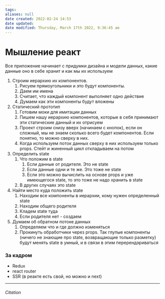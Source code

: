 ```yaml
---
tags: 
aliases: null
date created: 2022-02-24 14:53
date updated:
date modified: Thursday, March 17th 2022, 9:36:45 am
---
```


# Мышление реакт

Все приложение начинает с придумки дизайна и модели данных, какие данные оно в себе хранит и как мы их используем

1. Строим иерархию их компонентов.
	1. Рисуем прямоугольники и это будут компоненты.
	2. Даем им имена
	3. Считает, что каждый компонент выполняет одно действие
	4. Думаем как эти компоненты будут вложены
2. Статический прототип
	1. Готовим моки для имитации данных
	2. Пишем нашу иерархию компонентов, которые в себя принимают эти статические данный и их отрисуем
	3. Проект строим снизу вверх (начинаем с кнопок), если он сложный, мы не знаем сколько всего будет компонентов. Если понятно, то можно сверху в них.
	4. Когда используем поток данных сверху в них используем только props. Стейт и жиненный цикл откладываем на потом
3. Определить state
	1. Что положим в state
		1. Если данные от родителя. Это не state
		2. Если данные одни и те же. Это тоже не state
		3. Если это можно вычислить на основе props и уже имеющегося state, то это тоже не надо хранить в state
	2. В других случаях это state
4. Найти место куда положить state
	1. Находим все компоненты в иерархии, кому нужен определенный state
	2. Находим общего родителя
	3. Кладем state туда
	4. Если родителя нет - создаем
5. Думаем об обратном потоке данных
	1. Определяем что и где должно изменяться
	2. Прокинуть обработчики через props. Так глупые компоненты (ничего не знающие про state, возвращающие только разметку) будут менять state в умный, и в связи в этим перерендэриваться

### За кадром

- Redux
- react router
- SSR (в реакте есть свой, но можно и next)

---

###### Citation
